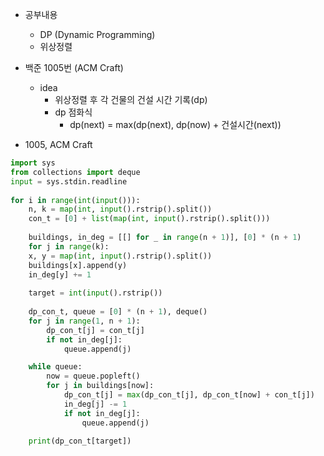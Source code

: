 -  공부내용
	- DP (Dynamic Programming)
	-  위상정렬

- 백준 1005번 (ACM Craft)
	- idea
		- 위상정렬 후 각 건물의 건설 시간 기록(dp)
		- dp 점화식
			- dp(next) = max(dp(next), dp(now) + 건설시간(next))

- 1005, ACM Craft
```python
import sys  
from collections import deque  
input = sys.stdin.readline  
  
for i in range(int(input())):  
	n, k = map(int, input().rstrip().split())  
	con_t = [0] + list(map(int, input().rstrip().split()))  
  
	buildings, in_deg = [[] for _ in range(n + 1)], [0] * (n + 1)  
	for j in range(k):  
	x, y = map(int, input().rstrip().split())  
	buildings[x].append(y)  
	in_deg[y] += 1  
  
	target = int(input().rstrip())  
  
	dp_con_t, queue = [0] * (n + 1), deque()  
	for j in range(1, n + 1):  
		dp_con_t[j] = con_t[j]  
		if not in_deg[j]:  
			queue.append(j)  

	while queue:  
		now = queue.popleft()  
		for j in buildings[now]:  
			dp_con_t[j] = max(dp_con_t[j], dp_con_t[now] + con_t[j])  
			in_deg[j] -= 1  
			if not in_deg[j]:  
				queue.append(j)  
  
	print(dp_con_t[target])
```